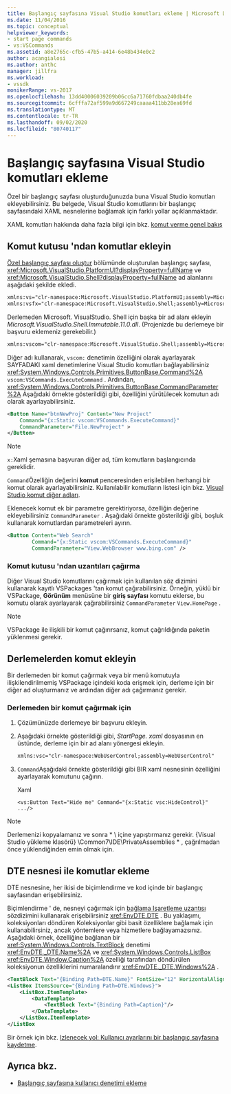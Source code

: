 ```yaml
---
title: Başlangıç sayfasına Visual Studio komutları ekleme | Microsoft Docs
ms.date: 11/04/2016
ms.topic: conceptual
helpviewer_keywords:
- start page commands
- vs:VSCommands
ms.assetid: a8e2765c-cfb5-47b5-a414-6e48b434e0c2
author: acangialosi
ms.author: anthc
manager: jillfra
ms.workload:
- vssdk
monikerRange: vs-2017
ms.openlocfilehash: 13dd40006039209b06cc6a71760fdbaa240db4fe
ms.sourcegitcommit: 6cfffa72af599a9d667249caaaa411bb28ea69fd
ms.translationtype: MT
ms.contentlocale: tr-TR
ms.lasthandoff: 09/02/2020
ms.locfileid: "80740117"
---
```

# <a name="add-visual-studio-commands-to-a-start-page"></a>Başlangıç sayfasına Visual Studio komutları ekleme

Özel bir başlangıç sayfası oluşturduğunuzda buna Visual Studio komutları ekleyebilirsiniz. Bu belgede, Visual Studio komutlarını bir başlangıç sayfasındaki XAML nesnelerine bağlamak için farklı yollar açıklanmaktadır.

XAML komutları hakkında daha fazla bilgi için bkz. [komut verme genel bakış](/dotnet/framework/wpf/advanced/commanding-overview)

## <a name="add-commands-from-the-command-well"></a>Komut kutusu 'ndan komutlar ekleyin

[Özel başlangıç sayfası oluştur](../extensibility/creating-a-custom-start-page.md) bölümünde oluşturulan başlangıç sayfası, <xref:Microsoft.VisualStudio.PlatformUI?displayProperty=fullName> ve <xref:Microsoft.VisualStudio.Shell?displayProperty=fullName> ad alanlarını aşağıdaki şekilde ekledi.

```xml
xmlns:vs="clr-namespace:Microsoft.VisualStudio.PlatformUI;assembly=Microsoft.VisualStudio.Shell.14.0"
xmlns:vsfx="clr-namespace:Microsoft.VisualStudio.Shell;assembly=Microsoft.VisualStudio.Shell.14.0"
```

Derlemeden Microsoft. VisualStudio. Shell için başka bir ad alanı ekleyin *Microsoft.VisualStudio.Shell.Immutable.11.0.dll*. (Projenizde bu derlemeye bir başvuru eklemeniz gerekebilir.)

```xml
xmlns:vscom="clr-namespace:Microsoft.VisualStudio.Shell;assembly=Microsoft.VisualStudio.Shell.Immutable.11.0"
```

Diğer adı kullanarak, `vscom:` denetimin özelliğini olarak ayarlayarak SAYFADAKI xaml denetimlerine Visual Studio komutları bağlayabilirsiniz <xref:System.Windows.Controls.Primitives.ButtonBase.Command%2A> `vscom:VSCommands.ExecuteCommand` . Ardından, <xref:System.Windows.Controls.Primitives.ButtonBase.CommandParameter%2A> Aşağıdaki örnekte gösterildiği gibi, özelliğini yürütülecek komutun adı olarak ayarlayabilirsiniz.

```xml
<Button Name="btnNewProj" Content="New Project"
    Command="{x:Static vscom:VSCommands.ExecuteCommand}"
    CommandParameter="File.NewProject" >
</Button>
```

> [!NOTE]
> `x:`Xaml şemasına başvuran diğer ad, tüm komutların başlangıcında gereklidir.

 `Command`Özelliğin değerini **komut** penceresinden erişilebilen herhangi bir komut olarak ayarlayabilirsiniz. Kullanılabilir komutların listesi için bkz. [Visual Studio komut diğer adları](../ide/reference/visual-studio-command-aliases.md).

 Eklenecek komut ek bir parametre gerektiriyorsa, özelliğin değerine ekleyebilirsiniz `CommandParameter` . Aşağıdaki örnekte gösterildiği gibi, boşluk kullanarak komutlardan parametreleri ayırın.

```xml
<Button Content="Web Search"
        Command="{x:Static vscom:VSCommands.ExecuteCommand}"
        CommandParameter="View.WebBrowser www.bing.com" />
```

### <a name="call-extensions-from-the-command-well"></a>Komut kutusu 'ndan uzantıları çağırma
 Diğer Visual Studio komutlarını çağırmak için kullanılan söz dizimini kullanarak kayıtlı VSPackages 'tan komut çağırabilirsiniz. Örneğin, yüklü bir VSPackage, **Görünüm** menüsüne bir **giriş sayfası** komutu eklerse, bu komutu olarak ayarlayarak çağırabilirsiniz `CommandParameter` `View.HomePage` .

> [!NOTE]
> VSPackage ile ilişkili bir komut çağırırsanız, komut çağrıldığında paketin yüklenmesi gerekir.

## <a name="add-commands-from-assemblies"></a>Derlemelerden komut ekleyin
 Bir derlemeden bir komut çağırmak veya bir menü komutuyla ilişkilendirilmemiş VSPackage içindeki koda erişmek için, derleme için bir diğer ad oluşturmanız ve ardından diğer adı çağırmanız gerekir.

### <a name="to-call-a-command-from-an-assembly"></a>Derlemeden bir komut çağırmak için

1. Çözümünüzde derlemeye bir başvuru ekleyin.

2. Aşağıdaki örnekte gösterildiği gibi, *StartPage. xaml* dosyasının en üstünde, derleme için bir ad alanı yönergesi ekleyin.

    ```xml
    xmlns:vsc="clr-namespace:WebUserControl;assembly=WebUserControl"
    ```

3. `Command`Aşağıdaki örnekte gösterildiği gibi BIR xaml nesnesinin özelliğini ayarlayarak komutunu çağırın.

     Xaml

    ```
    <vs:Button Text="Hide me" Command="{x:Static vsc:HideControl}" .../>
    ```

> [!NOTE]
> Derlemenizi kopyalamanız ve sonra * \\ içine yapıştırmanız gerekir. {Visual Studio yükleme klasörü} \Common7\IDE\PrivateAssemblies \* , çağrılmadan önce yüklendiğinden emin olmak için.

## <a name="add-commands-with-the-dte-object"></a>DTE nesnesi ile komutlar ekleme
 DTE nesnesine, her ikisi de biçimlendirme ve kod içinde bir başlangıç sayfasından erişebilirsiniz.

 Biçimlendirme ' de, nesneyi çağırmak için [bağlama Işaretleme uzantısı](/dotnet/framework/wpf/advanced/binding-markup-extension) sözdizimini kullanarak erişebilirsiniz <xref:EnvDTE.DTE> . Bu yaklaşımı, koleksiyonları döndüren Koleksiyonlar gibi basit özelliklere bağlamak için kullanabilirsiniz, ancak yöntemlere veya hizmetlere bağlayamazsınız. Aşağıdaki örnek, özelliğine bağlanan bir <xref:System.Windows.Controls.TextBlock> denetimi <xref:EnvDTE._DTE.Name%2A> ve <xref:System.Windows.Controls.ListBox> <xref:EnvDTE.Window.Caption%2A> özelliği tarafından döndürülen koleksiyonun özelliklerini numaralandırır <xref:EnvDTE._DTE.Windows%2A> .

```xml
<TextBlock Text="{Binding Path=DTE.Name}" FontSize="12" HorizontalAlignment="Center"/>
<ListBox ItemsSource="{Binding Path=DTE.Windows}">
    <ListBox.ItemTemplate>
        <DataTemplate>
            <TextBlock Text="{Binding Path=Caption}"/>
        </DataTemplate>
    </ListBox.ItemTemplate>
</ListBox
```

 Bir örnek için bkz. [Izlenecek yol: Kullanıcı ayarlarını bir başlangıç sayfasına kaydetme](../extensibility/walkthrough-saving-user-settings-on-a-start-page.md).

## <a name="see-also"></a>Ayrıca bkz.

- [Başlangıç sayfasına kullanıcı denetimi ekleme](../extensibility/adding-user-control-to-the-start-page.md)
